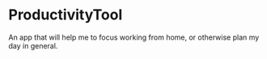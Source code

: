 # ProductivityTool
An app that will help me to focus working from home, or otherwise plan my day in general.
